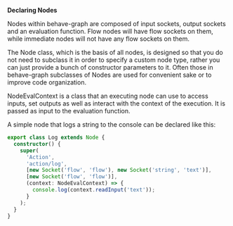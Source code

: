 **Declaring Nodes**

Nodes within behave-graph are composed of input sockets, output sockets and an evaluation function.  Flow nodes will have flow sockets on them, while immediate nodes will not have any flow sockets on them.

The Node class, which is the basis of all nodes, is designed so that you do not need to subclass it in order to specify a custom node type, rather you can just provide a bunch of constructor parameters to it.  Often those in behave-graph subclasses of Nodes are used for convenient sake or to improve code organization.

NodeEvalContext is a class that an executing node can use to access inputs, set outputs as well as interact with the context of the execution.  It is passed as input to the evaluation function.

A simple node that logs a string to the console can be declared like this:

```typescript
export class Log extends Node {
  constructor() {
    super(
      'Action',
      'action/log',
      [new Socket('flow', 'flow'), new Socket('string', 'text')],
      [new Socket('flow', 'flow')],
      (context: NodeEvalContext) => {
        console.log(context.readInput('text'));
      }
    );
  }
}
```


